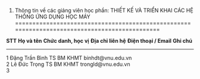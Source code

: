 1. Thông tin về các giảng viên học phần: THIẾT KẾ VÀ TRIỂN KHAI CÁC HỆ THỐNG ỨNG DỤNG HỌC MÁY
=============================================================================================

  **STT**   **Họ và tên**    **Chức danh, học vị**   **Địa chỉ liên hệ**   **Điện thoại / Email**   **Ghi chú**
  --------- ---------------- ----------------------- --------------------- ------------------------ -------------
  1         Đặng Trần Bình   TS                      BM KHMT               binhdt\@vnu.edu.vn       
  2         Lê Đức Trọng     TS                      BM KHMT               trongld\@vnu.edu.vn      
  3                                                                                                 

